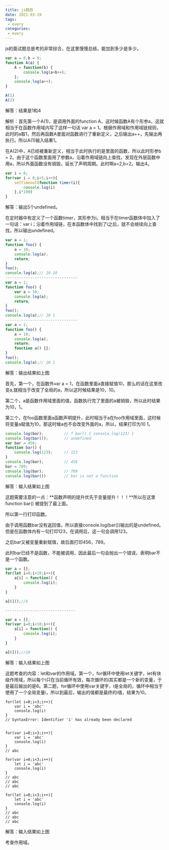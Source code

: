 ```yaml
---
title: js题目
date: 2021-03-19
tags:
 - every
categories: 
 - every
---
```


js的面试题总是考的非常综合，在这里慢慢总结，能加到多少是多少。

```js
var a = 0,b = 0;
function A(a) {
	A = function(b) {
		console.log(a+b++);
	};
	console.log(a++);
}

A(1)
A(2)
```

解答：结果是1和4

解析：首先第一个A(1)，是调用外面的function A，这时候函数A有个形参a，这就相当于在函数作用域内写了这样一句话 var a = 1。根据作用域和作用域链规则，此时的a取1，然后再函数A里面对函数进行了重新定义，之后输出a++，先输出再执行。所以A(1)输入结果1。

在A(2)中，A已经被重新定义，相当于此时执行的是里面的函数，所以此时形参b = 2。由于这个函数里面用了参数a，沿着作用域链向上查找，发现在外层函数中用a，所以外面函数没有销毁，延长了声明周期。此时啊a=2,b=2。输出4。



```js
var i = 0;
for(var i = 0;i<5;i++){
	setTimeout(function timer(i){
		console.log(i)
	},i*100)
}
```

解答：输出5个undefined。

在定时器中有定义了一个函数timer，其形参为i。相当于在timer函数体中加入了一句话：var i；沿着作用域链，在本函数体中找到了i之后，就不会继续向上查找，所以输出undefined。



```js
var a = 1;
function foo() {
	a = 10;
	console.log(a);
	return;
}
foo();
console.log(a);// 10 10
--------------------------------
var a = 1;
function foo() {
	var a = 10;
	console.log(a);
	return;
}
foo();
console.log(a);// 10 1
--------------------------------
var a = 1;
function foo() {
	a = 10;
	console.log(a);
	return;
    function a() {};
}
foo();
console.log(a);// 10 1

```

解答：输出结果如上图

首先，第一个，在函数外var a = 1，在函数里面a直接赋值10，那么的话在这里改变a,就相当于改变了全局的a，所以这时候结果是10，10。

第二个，a是函数作用域里面的值，函数执行完了里面的a被销毁，所以此时结果为10，1。

第三个，在foo函数里面a函数声明提升，此时相当于a在foo作用域里面，这时候将变量a赋值为10，那这时候a也不会改变外面的a，所以，结果打印为10 1。



```js
console.log(bar);         // f bar() { console.log(123) }
console.log(bar());       // undefined
var bar = 456;
function bar() {
    console.log(123);     // 123
}
console.log(bar);         // 456
bar = 789;
console.log(bar);         // 789
console.log(bar())        // bar is not a function
```

解答：输入结果如上图

这题需要注意的一点：**函数声明的提升优先于变量提升！！！**所以在这里function bar() 被提到了最上面。

所以第一行打印函数。

由于调用函数bar没有返回值，所以直接console.log(bar())输出的是undefined。但是在函数体内有一句打印123，在调用后，这一句会调用123。

之后bar又被变量重新赋值，故后面打印456，789。

此时bar已经不是函数，不能被调用，因此最后一句会抛出一个错误，表明bar不是一个函数。



```js
var a = [];
for(let i=0;i<10;i++){
	a[i] = function() {
		console.log(i);
	}
}

a[6]();//6

-------------------------------

var a = [];
for(var i=0;i<10;i++){
	a[i] = function() {
		console.log(i);
	}
}

a[6]();//10
```

解答：输入结果如上图

这题考查的内容：let和var的作用域。第一个，for循环中使用let关键字，let有块级作用域，所以每个i只在当前循环有效，每次循环的i其实都是一个新的变量，于是最后输出的是6。第二题，for循环中使用var关键字，i是全局的，循环中相当于使用了一个全局变量i，所以到最后，输出的值都是最终的i值，结果为10。



```JS
for(let i=0;i<3;i++){
	var i = 'abc'
	console.log(i)
}
// SyntaxError: Identifier 'i' has already been declared


for(var i=0;i<3;i++){
	var i = 'abc'
	console.log(i)
}
// abc

for(var i=0;i<3;i++){
	let i = 'abc'
	console.log(i)
}
// abc
// abc
// abc

for(let i=0;i<3;i++){
	let i = 'abc'
	console.log(i)
}
// abc
// abc
// abc
```

解答：输入结果如上图

考查作用域。







